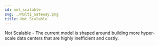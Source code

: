 ```yaml
---
id: not_scalable
svg: ./Multi_Gateway.png
title: Not Scalable
---
```


Not Scalable - The current model is shaped around building more hyper-scale data centers that are highly inefficient and costly.
